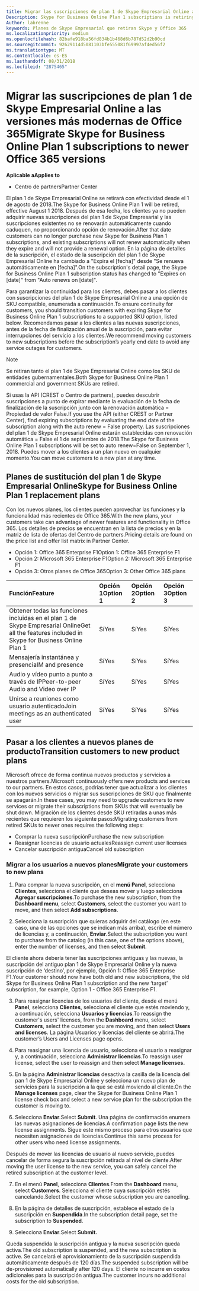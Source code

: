 ```yaml
---
title: Migrar las suscripciones de plan 1 de Skype Empresarial Online a las versiones más modernas de Office 365 | Centro de partners
Description: Skype for Business Online Plan 1 subscriptions is retiring.
Author: labrenne
keywords: Planes de Skype Empresarial que retiran Skype y Office 365
ms.localizationpriority: medium
ms.openlocfilehash: 82bafe918ba56fd834b1b468d6b787d52d2b90cd
ms.sourcegitcommit: 92629114d5081103bfe555081f69997af4ed56f2
ms.translationtype: MT
ms.contentlocale: es-ES
ms.lasthandoff: 08/31/2018
ms.locfileid: "2875465"
---
```

# <a name="migrate-skype-for-business-online-plan-1-subscriptions-to-newer-office-365-versions"></a><span data-ttu-id="2f89b-103">Migrar las suscripciones de plan 1 de Skype Empresarial Online a las versiones más modernas de Office 365</span><span class="sxs-lookup"><span data-stu-id="2f89b-103">Migrate Skype for Business Online Plan 1 subscriptions to newer Office 365 versions</span></span>

**<span data-ttu-id="2f89b-104">Aplicable a</span><span class="sxs-lookup"><span data-stu-id="2f89b-104">Applies to</span></span>**

- <span data-ttu-id="2f89b-105">Centro de partners</span><span class="sxs-lookup"><span data-stu-id="2f89b-105">Partner Center</span></span>

<span data-ttu-id="2f89b-106">El plan 1 de Skype Empresarial Online se retirará con efectividad desde el 1 de agosto de 2018.</span><span class="sxs-lookup"><span data-stu-id="2f89b-106">The Skype for Business Online Plan 1 will be retired, effective August 1 2018.</span></span> <span data-ttu-id="2f89b-107">Después de esa fecha, los clientes ya no pueden adquirir nuevas suscripciones del plan 1 de Skype Empresarial y las suscripciones existentes no se renovarán automáticamente cuando caduquen, no proporcionando opción de renovación.</span><span class="sxs-lookup"><span data-stu-id="2f89b-107">After that date customers can no longer purchase new Skype for Business Plan 1 subscriptions, and existing subscriptions will not renew automatically when they expire and will not provide a renewal option.</span></span> <span data-ttu-id="2f89b-108">En la página de detalles de la suscripción, el estado de la suscripción del plan 1 de Skype Empresarial Online ha cambiado a "Expira el [fecha]" desde "Se renueva automáticamente en [fecha]".</span><span class="sxs-lookup"><span data-stu-id="2f89b-108">On the subscription's detail page, the Skype for Business Online Plan 1 subscription status has changed to "Expires on [date]" from "Auto renews on [date]".</span></span>  

<span data-ttu-id="2f89b-109">Para garantizar la continuidad para los clientes, debes pasar a los clientes con suscripciones del plan 1 de Skype Empresarial Online a una opción de SKU compatible, enumerada a continuación.</span><span class="sxs-lookup"><span data-stu-id="2f89b-109">To ensure continuity for customers, you should transition customers with expiring Skype for Business Online Plan 1 subscriptions to a supported SKU option, listed below.</span></span> <span data-ttu-id="2f89b-110">Recomendamos pasar a los clientes a las nuevas suscripciones, antes de la fecha de finalización anual de la suscripción, para evitar interrupciones del servicio a los clientes.</span><span class="sxs-lookup"><span data-stu-id="2f89b-110">We recommend moving customers to new subscriptions before the subscription’s yearly end date to avoid any service outages for customers.</span></span> 

>[!NOTE]
><span data-ttu-id="2f89b-111">Se retiran tanto el plan 1 de Skype Empresarial Online como los SKU de entidades gubernamentales.</span><span class="sxs-lookup"><span data-stu-id="2f89b-111">Both Skype for Business Online Plan 1 commercial and government SKUs are retired.</span></span>

<span data-ttu-id="2f89b-112">Si usas la API (CREST o Centro de partners), puedes descubrir suscripciones a punto de expirar mediante la evaluación de la fecha de finalización de la suscripción junto con la renovación automática = Propiedad de valor False.</span><span class="sxs-lookup"><span data-stu-id="2f89b-112">If you use the API (either CREST or Partner Center), find expiring subscriptions by evaluating the end date of the subscription along with the auto renew = False property.</span></span> <span data-ttu-id="2f89b-113">Las suscripciones del plan 1 de Skype Empresarial Online estarán establecidas con renovación automática = False el 1 de septiembre de 2018.</span><span class="sxs-lookup"><span data-stu-id="2f89b-113">The Skype for Business Online Plan 1 subscriptions will be set to auto renew=False on September 1, 2018.</span></span> <span data-ttu-id="2f89b-114">Puedes mover a los clientes a un plan nuevo en cualquier momento.</span><span class="sxs-lookup"><span data-stu-id="2f89b-114">You can move customers to a new plan at any time.</span></span> 

## <a name="skype-for-business-online-plan-1-replacement-plans"></a><span data-ttu-id="2f89b-115">Planes de sustitución del plan 1 de Skype Empresarial Online</span><span class="sxs-lookup"><span data-stu-id="2f89b-115">Skype for Business Online Plan 1 replacement plans</span></span>

<span data-ttu-id="2f89b-116">Con los nuevos planes, los clientes pueden aprovechar las funciones y la funcionalidad más recientes de Office 365.</span><span class="sxs-lookup"><span data-stu-id="2f89b-116">With the new plans, your customers take can advantage of newer features and functionality in Office 365.</span></span> <span data-ttu-id="2f89b-117">Los detalles de precios se encuentran en la lista de precios y en la matriz de lista de ofertas del Centro de partners.</span><span class="sxs-lookup"><span data-stu-id="2f89b-117">Pricing details are found on the price list and offer list matrix in Partner Center.</span></span> 

- <span data-ttu-id="2f89b-118">Opción 1: Office 365 Enterprise F1</span><span class="sxs-lookup"><span data-stu-id="2f89b-118">Option 1: Office 365 Enterprise F1</span></span>
- <span data-ttu-id="2f89b-119">Opción 2: Microsoft 365 Enterprise F1</span><span class="sxs-lookup"><span data-stu-id="2f89b-119">Option 2: Microsoft 365 Enterprise F1</span></span>
- <span data-ttu-id="2f89b-120">Opción 3: Otros planes de Office 365</span><span class="sxs-lookup"><span data-stu-id="2f89b-120">Option 3: Other Office 365 plans</span></span>

|**<span data-ttu-id="2f89b-121">Función</span><span class="sxs-lookup"><span data-stu-id="2f89b-121">Feature</span></span>**    |**<span data-ttu-id="2f89b-122">Opción 1</span><span class="sxs-lookup"><span data-stu-id="2f89b-122">Option 1</span></span>**   |**<span data-ttu-id="2f89b-123">Opción 2</span><span class="sxs-lookup"><span data-stu-id="2f89b-123">Option 2</span></span>**   |**<span data-ttu-id="2f89b-124">Opción 3</span><span class="sxs-lookup"><span data-stu-id="2f89b-124">Option 3</span></span>**   |
|:-----------------|:-----------------|:-------------|:------------|
|<span data-ttu-id="2f89b-125">Obtener todas las funciones incluidas en el plan 1 de Skype Empresarial Online</span><span class="sxs-lookup"><span data-stu-id="2f89b-125">Get all the features included in Skype for Business Online Plan 1</span></span>|<span data-ttu-id="2f89b-126">Sí</span><span class="sxs-lookup"><span data-stu-id="2f89b-126">Yes</span></span>   |<span data-ttu-id="2f89b-127">Sí</span><span class="sxs-lookup"><span data-stu-id="2f89b-127">Yes</span></span>   |<span data-ttu-id="2f89b-128">Sí</span><span class="sxs-lookup"><span data-stu-id="2f89b-128">Yes</span></span>   |
|<span data-ttu-id="2f89b-129">Mensajería instantánea y presencia</span><span class="sxs-lookup"><span data-stu-id="2f89b-129">IM and presence</span></span> |<span data-ttu-id="2f89b-130">Sí</span><span class="sxs-lookup"><span data-stu-id="2f89b-130">Yes</span></span>   |<span data-ttu-id="2f89b-131">Sí</span><span class="sxs-lookup"><span data-stu-id="2f89b-131">Yes</span></span>   |<span data-ttu-id="2f89b-132">Sí</span><span class="sxs-lookup"><span data-stu-id="2f89b-132">Yes</span></span>   |
|<span data-ttu-id="2f89b-133">Audio y vídeo punto a punto a través de IP</span><span class="sxs-lookup"><span data-stu-id="2f89b-133">Peer-to-peer Audio and Video over IP</span></span>|<span data-ttu-id="2f89b-134">Sí</span><span class="sxs-lookup"><span data-stu-id="2f89b-134">Yes</span></span>   |<span data-ttu-id="2f89b-135">Sí</span><span class="sxs-lookup"><span data-stu-id="2f89b-135">Yes</span></span>   |<span data-ttu-id="2f89b-136">Sí</span><span class="sxs-lookup"><span data-stu-id="2f89b-136">Yes</span></span>   
|<span data-ttu-id="2f89b-137">Unirse a reuniones como usuario autenticado</span><span class="sxs-lookup"><span data-stu-id="2f89b-137">Join meetings as an authenticated user</span></span>| <span data-ttu-id="2f89b-138">Sí</span><span class="sxs-lookup"><span data-stu-id="2f89b-138">Yes</span></span>   |<span data-ttu-id="2f89b-139">Sí</span><span class="sxs-lookup"><span data-stu-id="2f89b-139">Yes</span></span>   |<span data-ttu-id="2f89b-140">Sí</span><span class="sxs-lookup"><span data-stu-id="2f89b-140">Yes</span></span>   |

## <a name="transition-customers-to-new-product-plans"></a><span data-ttu-id="2f89b-141">Pasar a los clientes a nuevos planes de producto</span><span class="sxs-lookup"><span data-stu-id="2f89b-141">Transition customers to new product plans</span></span>

<span data-ttu-id="2f89b-142">Microsoft ofrece de forma continua nuevos productos y servicios a nuestros partners.</span><span class="sxs-lookup"><span data-stu-id="2f89b-142">Microsoft continuously offers new products and services to our partners.</span></span> <span data-ttu-id="2f89b-143">En estos casos, podrías tener que actualizar a los clientes con los nuevos servicios o migrar sus suscripciones de SKU que finalmente se apagarán.</span><span class="sxs-lookup"><span data-stu-id="2f89b-143">In these cases, you may need to upgrade customers to new services or migrate their subscriptions from SKUs that will eventually be shut down.</span></span> <span data-ttu-id="2f89b-144">Migración de los clientes desde SKU retiradas a unas más recientes que requieren los siguiente pasos:</span><span class="sxs-lookup"><span data-stu-id="2f89b-144">Migrating customers from retired SKUs to newer ones requires the following steps:</span></span>

- <span data-ttu-id="2f89b-145">Comprar la nueva suscripción</span><span class="sxs-lookup"><span data-stu-id="2f89b-145">Purchase the new subscription</span></span>
- <span data-ttu-id="2f89b-146">Reasignar licencias de usuario actuales</span><span class="sxs-lookup"><span data-stu-id="2f89b-146">Reassign current user licenses</span></span>
- <span data-ttu-id="2f89b-147">Cancelar suscripción antigua</span><span class="sxs-lookup"><span data-stu-id="2f89b-147">Cancel old subscription</span></span>

### <a name="migrate-your-customers-to-new-plans"></a><span data-ttu-id="2f89b-148">Migrar a los usuarios a nuevos planes</span><span class="sxs-lookup"><span data-stu-id="2f89b-148">Migrate your customers to new plans</span></span>

1. <span data-ttu-id="2f89b-149">Para comprar la nueva suscripción, en el **menú Panel**, selecciona **Clientes**, selecciona el cliente que deseas mover y luego selecciona **Agregar suscripciones**.</span><span class="sxs-lookup"><span data-stu-id="2f89b-149">To purchase the new subscription, from the **Dashboard menu**, select **Customers**, select the customer you want to move, and then select **Add subscriptions**.</span></span>

2. <span data-ttu-id="2f89b-150">Selecciona la suscripción que quieras adquirir del catálogo (en este caso, una de las opciones que se indican más arriba), escribe el número de licencias y, a continuación, **Enviar**.</span><span class="sxs-lookup"><span data-stu-id="2f89b-150">Select the subscription you want to purchase from the catalog (in this case, one of the options above), enter the number of licenses, and then select **Submit**.</span></span> 

<span data-ttu-id="2f89b-151">El cliente ahora debería tener las suscripciones antiguas y las nuevas, la suscripción del antiguo plan 1 de Skype Empresarial Online y la nueva suscripción de ‘destino’, por ejemplo, Opción 1: Office 365 Enterprise F1.</span><span class="sxs-lookup"><span data-stu-id="2f89b-151">Your customer should now have both old and new subscriptions, the old Skype for Business Online Plan 1  subscription and the new ‘target’ subscription, for example, Option 1 - Office 365 Enterprise F1.</span></span>

3. <span data-ttu-id="2f89b-152">Para reasignar licencias de los usuarios del cliente, desde el menú **Panel**, selecciona **Clientes**, selecciona el cliente que estés moviendo y, a continuación, selecciona **Usuarios y licencias**.</span><span class="sxs-lookup"><span data-stu-id="2f89b-152">To reassign the customer's users' licenses, from the **Dashboard** menu, select **Customers**, select the customer you are moving, and then select **Users and licenses**.</span></span> <span data-ttu-id="2f89b-153">La página Usuarios y licencias del cliente se abrirá.</span><span class="sxs-lookup"><span data-stu-id="2f89b-153">The customer’s Users and Licenses page opens.</span></span>

4. <span data-ttu-id="2f89b-154">Para reasignar una licencia de usuario, selecciona el usuario a reasignar y, a continuación, selecciona **Administrar licencias**.</span><span class="sxs-lookup"><span data-stu-id="2f89b-154">To reassign user license, select the user to reassign and then select **Manage licenses.**</span></span>

5. <span data-ttu-id="2f89b-155">En la página **Administrar licencias** desactiva la casilla de la licencia del pan 1 de Skype Empresarial Online y selecciona un nuevo plan de servicios para la suscripción a la que se está moviendo al cliente.</span><span class="sxs-lookup"><span data-stu-id="2f89b-155">On the **Manage licenses** page, clear the Skype for Business Online Plan 1 license check box and select a new service plan for the subscription the customer is moving to.</span></span>

6. <span data-ttu-id="2f89b-156">Selecciona **Enviar**.</span><span class="sxs-lookup"><span data-stu-id="2f89b-156">Select **Submit**.</span></span> <span data-ttu-id="2f89b-157">Una página de confirmación enumera las nuevas asignaciones de licencias.</span><span class="sxs-lookup"><span data-stu-id="2f89b-157">A confirmation page lists the new license assignments.</span></span> <span data-ttu-id="2f89b-158">Sigue este mismo proceso para otros usuarios que necesiten asignaciones de licencias.</span><span class="sxs-lookup"><span data-stu-id="2f89b-158">Continue this same process for other users who need license assignments.</span></span>

<span data-ttu-id="2f89b-159">Después de mover las licencias de usuario al nuevo servicio, puedes cancelar de forma segura la suscripción retirada al nivel de cliente.</span><span class="sxs-lookup"><span data-stu-id="2f89b-159">After moving the user license to the new service, you can safely cancel the retired subscription at the customer level.</span></span>

7. <span data-ttu-id="2f89b-160">En el menú **Panel**, selecciona **Clientes**.</span><span class="sxs-lookup"><span data-stu-id="2f89b-160">From the **Dashboard** menu, select **Customers**.</span></span> <span data-ttu-id="2f89b-161">Selecciona el cliente cuya suscripción estés cancelando.</span><span class="sxs-lookup"><span data-stu-id="2f89b-161">Select the customer whose subscription you are canceling.</span></span>

8. <span data-ttu-id="2f89b-162">En la página de detalles de suscripción, establece el estado de la suscripción en **Suspendida**.</span><span class="sxs-lookup"><span data-stu-id="2f89b-162">In the subscription detail page, set the subscription to **Suspended**.</span></span>

9. <span data-ttu-id="2f89b-163">Selecciona **Enviar**.</span><span class="sxs-lookup"><span data-stu-id="2f89b-163">Select **Submit.**</span></span>

<span data-ttu-id="2f89b-164">Queda suspendida la suscripción antigua y la nueva suscripción queda activa.</span><span class="sxs-lookup"><span data-stu-id="2f89b-164">The old subscription is suspended, and the new subscription is active.</span></span> <span data-ttu-id="2f89b-165">Se cancelará el aprovisionamiento de la suscripción suspendida automáticamente después de 120 días.</span><span class="sxs-lookup"><span data-stu-id="2f89b-165">The suspended subscription will be de-provisioned automatically after 120 days.</span></span> <span data-ttu-id="2f89b-166">El cliente no incurre en costos adicionales para la suscripción antigua.</span><span class="sxs-lookup"><span data-stu-id="2f89b-166">The customer incurs no additional costs for the old subscription.</span></span>

